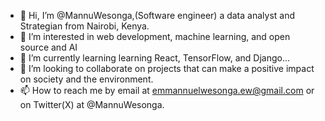 - 👋 Hi, I’m @MannuWesonga,(Software engineer) a data analyst and Strategian from Nairobi, Kenya.
- 👀 I’m interested in  web development, machine learning, and open source and AI
- 🌱 I’m currently learning  learning React, TensorFlow, and Django...
- 💞️ I’m looking to collaborate on projects that can make a positive impact on society and the environment.
- 📫 How to reach me by email at emmannuelwesonga.ew@gmail.com or on Twitter(X) at @MannuWesonga.

<!---
MannuWesonga/MannuWesonga is a ✨ special ✨ repository because its `README.md` (this file) appears on your GitHub profile.
You can click the Preview link to take a look at your changes.
--->

